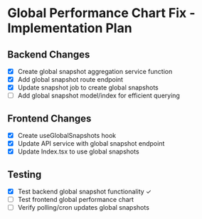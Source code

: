 # Global Performance Chart Fix - Implementation Plan

## Backend Changes

- [x] Create global snapshot aggregation service function
- [x] Add global snapshot route endpoint
- [x] Update snapshot job to create global snapshots
- [ ] Add global snapshot model/index for efficient querying

## Frontend Changes

- [x] Create useGlobalSnapshots hook
- [x] Update API service with global snapshot endpoint
- [x] Update Index.tsx to use global snapshots

## Testing

- [x] Test backend global snapshot functionality ✓
- [ ] Test frontend global performance chart
- [ ] Verify polling/cron updates global snapshots
